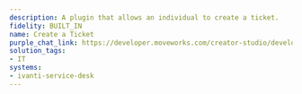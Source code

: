 ```yaml
---
description: A plugin that allows an individual to create a ticket.
fidelity: BUILT_IN
name: Create a Ticket
purple_chat_link: https://developer.moveworks.com/creator-studio/developer-tools/purple-chat/?conversation=%7B%22startTimestamp%22%3A%2211%3A43%2BAM%22%2C%22messages%22%3A%5B%7B%22role%22%3A%22user%22%2C%22parts%22%3A%5B%7B%22richText%22%3A%22What%27s+our+company%27s+laptop+refresh+policy%3F%22%7D%5D%7D%2C%7B%22role%22%3A%22assistant%22%2C%22parts%22%3A%5B%7B%22reasoningSteps%22%3A%5B%7B%22status%22%3A%22success%22%2C%22richText%22%3A%22%3Cp%3ESearches+Ivanti+for+the+laptop+refresh+policy%3C%2Fp%3E%22%7D%5D%7D%2C%7B%22richText%22%3A%22I+found+information+about+the+laptop+refresh+policy.%22%7D%2C%7B%22richText%22%3A%22%3Cb%3ELaptop+Refresh+Policy%3C%2Fb%3E%3Cbr%3E%3Cb%3EPolicy%3A%3C%2Fb%3E+Laptops+are+refreshed+every+3+years.%3Cbr%3E%3Cb%3EEligibility%3A%3C%2Fb%3E+All+full-time+employees.%3Cbr%3E%3Cb%3EProcess%3A%3C%2Fb%3E+Automatically+initiated+by+the+IT+department.%3Cbr%3E%22%7D%5D%7D%5D%7D
solution_tags:
- IT
systems:
- ivanti-service-desk
---
```


